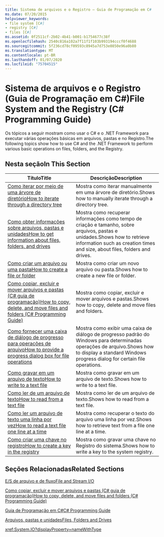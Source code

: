 ```yaml
---
title: Sistema de arquivos e o Registro – Guia de Programação em C#
ms.date: 07/20/2015
helpviewer_keywords:
- file system [C#]
- registry [C#]
- files [C#]
ms.assetid: 0f2511cf-2b02-4b41-b001-b1754677c38f
ms.openlocfilehash: 2540c816a102a7f11f1f103b993194cccf0f4688
ms.sourcegitcommit: 5f236cd78cf09593c8945a7d753e0850e96a0b80
ms.translationtype: MT
ms.contentlocale: pt-BR
ms.lasthandoff: 01/07/2020
ms.locfileid: "75704515"
---
```

# <a name="file-system-and-the-registry-c-programming-guide"></a><span data-ttu-id="b4428-102">Sistema de arquivos e o Registro (Guia de Programação em C#)</span><span class="sxs-lookup"><span data-stu-id="b4428-102">File System and the Registry (C# Programming Guide)</span></span>
<span data-ttu-id="b4428-103">Os tópicos a seguir mostram como usar o C# e o .NET Framework para executar várias operações básicas em arquivos, pastas e no Registro.</span><span class="sxs-lookup"><span data-stu-id="b4428-103">The following topics show how to use C# and the .NET Framework to perform various basic operations on files, folders, and the Registry.</span></span>  
  
## <a name="in-this-section"></a><span data-ttu-id="b4428-104">Nesta seção</span><span class="sxs-lookup"><span data-stu-id="b4428-104">In This Section</span></span>  
  
|<span data-ttu-id="b4428-105">**Título**</span><span class="sxs-lookup"><span data-stu-id="b4428-105">**Title**</span></span>|<span data-ttu-id="b4428-106">**Descrição**</span><span class="sxs-lookup"><span data-stu-id="b4428-106">**Description**</span></span>|  
|---------------|---------------------|  
|[<span data-ttu-id="b4428-107">Como iterar por meio de uma árvore de diretório</span><span class="sxs-lookup"><span data-stu-id="b4428-107">How to iterate through a directory tree</span></span>](./how-to-iterate-through-a-directory-tree.md)|<span data-ttu-id="b4428-108">Mostra como iterar manualmente em uma árvore de diretório.</span><span class="sxs-lookup"><span data-stu-id="b4428-108">Shows how to manually iterate through a directory tree.</span></span>|  
|[<span data-ttu-id="b4428-109">Como obter informações sobre arquivos, pastas e unidades</span><span class="sxs-lookup"><span data-stu-id="b4428-109">How to get information about files, folders, and drives</span></span>](./how-to-get-information-about-files-folders-and-drives.md)|<span data-ttu-id="b4428-110">Mostra como recuperar informações como tempo de criação e tamanho, sobre arquivos, pastas e unidades.</span><span class="sxs-lookup"><span data-stu-id="b4428-110">Shows how to retrieve information such as creation times and size, about files, folders and drives.</span></span>|  
|[<span data-ttu-id="b4428-111">Como criar um arquivo ou uma pasta</span><span class="sxs-lookup"><span data-stu-id="b4428-111">How to create a file or folder</span></span>](./how-to-create-a-file-or-folder.md)|<span data-ttu-id="b4428-112">Mostra como criar um novo arquivo ou pasta.</span><span class="sxs-lookup"><span data-stu-id="b4428-112">Shows how to create a new file or folder.</span></span>|  
|[<span data-ttu-id="b4428-113">Como copiar, excluir e mover arquivos e pastas (C# guia de programação)</span><span class="sxs-lookup"><span data-stu-id="b4428-113">How to copy, delete, and move files and folders (C# Programming Guide)</span></span>](./how-to-copy-delete-and-move-files-and-folders.md)|<span data-ttu-id="b4428-114">Mostra como copiar, excluir e mover arquivos e pastas.</span><span class="sxs-lookup"><span data-stu-id="b4428-114">Shows how to copy, delete and move files and folders.</span></span>|  
|[<span data-ttu-id="b4428-115">Como fornecer uma caixa de diálogo de progresso para operações de arquivo</span><span class="sxs-lookup"><span data-stu-id="b4428-115">How to provide a progress dialog box for file operations</span></span>](./how-to-provide-a-progress-dialog-box-for-file-operations.md)|<span data-ttu-id="b4428-116">Mostra como exibir uma caixa de diálogo de progresso padrão do Windows para determinadas operações de arquivo.</span><span class="sxs-lookup"><span data-stu-id="b4428-116">Shows how to display a standard Windows progress dialog for certain file operations.</span></span>|  
|[<span data-ttu-id="b4428-117">Como gravar em um arquivo de texto</span><span class="sxs-lookup"><span data-stu-id="b4428-117">How to write to a text file</span></span>](./how-to-write-to-a-text-file.md)|<span data-ttu-id="b4428-118">Mostra como gravar em um arquivo de texto.</span><span class="sxs-lookup"><span data-stu-id="b4428-118">Shows how to write to a text file.</span></span>|  
|[<span data-ttu-id="b4428-119">Como ler de um arquivo de texto</span><span class="sxs-lookup"><span data-stu-id="b4428-119">How to read from a text file</span></span>](./how-to-read-from-a-text-file.md)|<span data-ttu-id="b4428-120">Mostra como ler de um arquivo de texto.</span><span class="sxs-lookup"><span data-stu-id="b4428-120">Shows how to read from a text file.</span></span>|  
|[<span data-ttu-id="b4428-121">Como ler um arquivo de texto uma linha por vez</span><span class="sxs-lookup"><span data-stu-id="b4428-121">How to read a text file one line at a time</span></span>](./how-to-read-a-text-file-one-line-at-a-time.md)|<span data-ttu-id="b4428-122">Mostra como recuperar o texto do arquivo uma linha por vez.</span><span class="sxs-lookup"><span data-stu-id="b4428-122">Shows how to retrieve text from a file one line at a time.</span></span>|  
|[<span data-ttu-id="b4428-123">Como criar uma chave no registro</span><span class="sxs-lookup"><span data-stu-id="b4428-123">How to create a key in the registry</span></span>](./how-to-create-a-key-in-the-registry.md)|<span data-ttu-id="b4428-124">Mostra como gravar uma chave no Registro do sistema.</span><span class="sxs-lookup"><span data-stu-id="b4428-124">Shows how to write a key to the system registry.</span></span>|  
  
## <a name="related-sections"></a><span data-ttu-id="b4428-125">Seções Relacionadas</span><span class="sxs-lookup"><span data-stu-id="b4428-125">Related Sections</span></span>  
 [<span data-ttu-id="b4428-126">E/S de arquivo e de fluxo</span><span class="sxs-lookup"><span data-stu-id="b4428-126">File and Stream I/O</span></span>](../../../standard/io/index.md)  
  
 [<span data-ttu-id="b4428-127">Como copiar, excluir e mover arquivos e pastas (C# guia de programação)</span><span class="sxs-lookup"><span data-stu-id="b4428-127">How to copy, delete, and move files and folders (C# Programming Guide)</span></span>](./how-to-copy-delete-and-move-files-and-folders.md)
  
 [<span data-ttu-id="b4428-128">Guia de Programação em C#</span><span class="sxs-lookup"><span data-stu-id="b4428-128">C# Programming Guide</span></span>](../index.md)  
  
 [<span data-ttu-id="b4428-129">Arquivos, pastas e unidades</span><span class="sxs-lookup"><span data-stu-id="b4428-129">Files, Folders and Drives</span></span>](./index.md)  
  
 <xref:System.IO?displayProperty=nameWithType>
